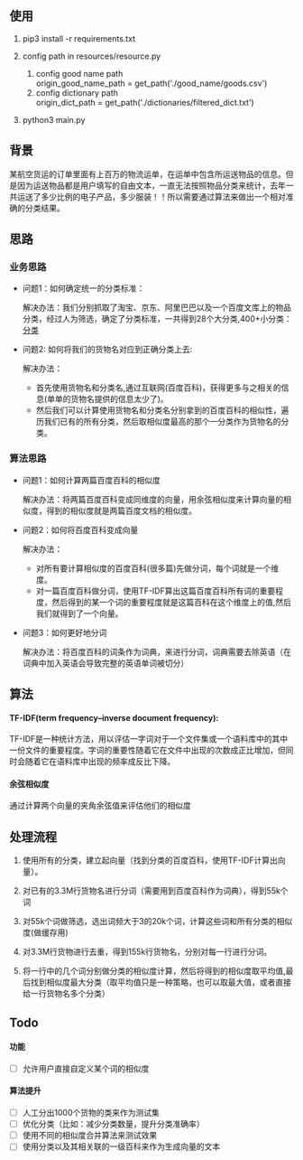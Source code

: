 ## 使用
1. pip3 install -r requirements.txt

2. config path in resources/resource.py
	1. config good name path  
		origin_good_name_path = get_path('./good_name/goods.csv')
	2. config dictionary path  
		origin_dict_path = get_path('./dictionaries/filtered_dict.txt')
2. python3 main.py


## 背景

某航空货运的订单里面有上百万的物流运单，在运单中包含所运送物品的信息。但是因为运送物品都是用户填写的自由文本，一直无法按照物品分类来统计，去年一共运送了多少比例的电子产品，多少服装！！所以需要通过算法来做出一个相对准确的分类结果。

## 思路

### 业务思路
- 问题1：如何确定统一的分类标准：

	解决办法：我们分别抓取了淘宝、京东、阿里巴巴以及一个百度文库上的物品分类，经过人为筛选，确定了分类标准，一共得到28个大分类,400+小分类：  [分类](
	./resources/category.txt)
	
- 问题2: 如何将我们的货物名对应到正确分类上去:

	解决办法：
	- 首先使用货物名和分类名,通过互联网(百度百科)，获得更多与之相关的信息(单单的货物名提供的信息太少了)。
	- 然后我们可以计算使用货物名和分类名分别拿到的百度百科的相似性，遍历我们已有的所有分类，然后取相似度最高的那个一分类作为货物名的分类。


### 算法思路
- 问题1：如何计算两篇百度百科的相似度

	解决办法：将两篇百度百科变成同维度的向量，用余弦相似度来计算向量的相似度，得到的相似度就是两篇百度文档的相似度。
	
- 问题2：如何将百度百科变成向量

	解决办法：
	- 对所有要计算相似度的百度百科(很多篇)先做分词，每个词就是一个维度。
	- 对一篇百度百科做分词，使用TF-IDF算出这篇百度百科所有词的重要程度，然后得到的某一个词的重要程度就是这篇百科在这个维度上的值,然后我们就得到了一个向量。

- 问题3：如何更好地分词
	
	解决办法：将百度百科的词条作为词典，来进行分词，词典需要去除英语（在词典中加入英语会导致完整的英语单词被切分）

## 算法

#### TF-IDF(term frequency–inverse document frequency): 
	
TF-IDF是一种统计方法，用以评估一字词对于一个文件集或一个语料库中的其中一份文件的重要程度。字词的重要性随着它在文件中出现的次数成正比增加，但同时会随着它在语料库中出现的频率成反比下降。

#### 余弦相似度

通过计算两个向量的夹角余弦值来评估他们的相似度

## 处理流程

1. 使用所有的分类，建立起向量（找到分类的百度百科，使用TF-IDF计算出向量）。

2. 对已有的3.3M行货物名进行分词（需要用到百度百科作为词典），得到55k个词

3. 对55k个词做筛选，选出词频大于3的20k个词，计算这些词和所有分类的相似度(做缓存用)

4. 对3.3M行货物进行去重，得到155k行货物名，分别对每一行进行分词。

5. 将一行中的几个词分别做分类的相似度计算，然后将得到的相似度取平均值,最后找到相似度最大分类（取平均值只是一种策略，也可以取最大值，或者直接给一行货物名多个分类）

## Todo

#### 功能
- [ ] 允许用户直接自定义某个词的相似度  

#### 算法提升
- [ ] 人工分出1000个货物的类来作为测试集  
- [ ] 优化分类（比如：减少分类数量，提升分类准确率）  
- [ ] 使用不同的相似度合并算法来测试效果  
- [ ] 使用分类以及其相关联的一级百科来作为生成向量的文本  
